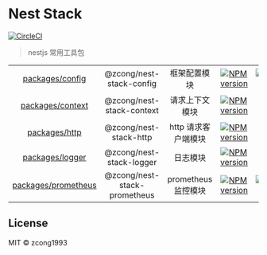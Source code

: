 # Nest Stack

[![CircleCI](https://circleci.com/gh/zcong1993/nest-stack/tree/master.svg?style=shield)](https://circleci.com/gh/zcong1993/nest-stack/tree/master)

> nestjs 常用工具包

|                                   |                              |                     |                                                                                                                                                    |                                                                                                                                                     |     |
| :-------------------------------: | :--------------------------: | :-----------------: | :------------------------------------------------------------------------------------------------------------------------------------------------: | :-------------------------------------------------------------------------------------------------------------------------------------------------: | :-: |
|     [packages/config](config)     |   @zcong/nest-stack-config   |    框架配置模块     |     [![NPM version](https://img.shields.io/npm/v/@zcong/nest-stack-config.svg?style=flat)](https://npmjs.com/package/@zcong/nest-stack-config)     |   [![codecov](https://codecov.io/gh/zcong1993/nest-stack/branch/master/graph/badge.svg?flags=config)](https://codecov.io/gh/zcong1993/nest-stack)   |
|    [packages/context](context)    |  @zcong/nest-stack-context   |   请求上下文模块    |    [![NPM version](https://img.shields.io/npm/v/@zcong/nest-stack-context.svg?style=flat)](https://npmjs.com/package/@zcong/nest-stack-context)    |                                                                                                                                                     |
|       [packages/http](http)       |    @zcong/nest-stack-http    | http 请求客户端模块 |       [![NPM version](https://img.shields.io/npm/v/@zcong/nest-stack-http.svg?style=flat)](https://npmjs.com/package/@zcong/nest-stack-http)       |                                                                                                                                                     |
|     [packages/logger](logger)     |   @zcong/nest-stack-logger   |      日志模块       |     [![NPM version](https://img.shields.io/npm/v/@zcong/nest-stack-logger.svg?style=flat)](https://npmjs.com/package/@zcong/nest-stack-logger)     |                                                                                                                                                     |
| [packages/prometheus](prometheus) | @zcong/nest-stack-prometheus | prometheus 监控模块 | [![NPM version](https://img.shields.io/npm/v/@zcong/nest-stack-prometheus.svg?style=flat)](https://npmjs.com/package/@zcong/nest-stack-prometheus) | [![codecov](https://codecov.io/gh/zcong1993/nest-stack/branch/master/graph/badge.svg?flags=prometheus)](https://codecov.io/gh/zcong1993/nest-stack) |

## License

MIT &copy; zcong1993
